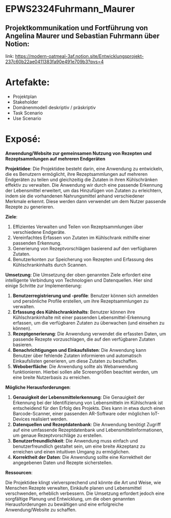 # EPWS2324Fuhrmann_Maurer


## Projektkommunikation und Fortführung von Angelina Maurer und Sebastian Fuhrmann über Notion:

link: https://modern-oatmeal-3af.notion.site/Entwicklungsprojekt-237c60b22ae0411383fa90e491e709b3?pvs=4

# Artefakte:
- Projektplan
- Stakeholder
- Domänenmodell deskriptiv / präskriptiv
- Task Scenario
- Use Scenario


# Exposé: 
**Anwendung/Website zur gemeinsamen Nutzung von Rezepten und Rezeptsammlungen auf mehreren Endgeräten** 

**Projektidee**:
Die Projektidee besteht darin, eine Anwendung zu entwickeln, die es Benutzern ermöglicht, ihre Rezeptsammlungen auf mehreren Endgeräten zu teilen und gleichzeitig die Zutaten in ihren Kühlschränken effektiv zu verwalten. Die Anwendung wir durch eine passende Erkennung der Lebensmittel erweitert, um das Hinzufügen von Zutaten zu erleichtern, indem sie die vorhandenen Nahrungsmittel anhand verschiedener Merkmale erkennt. Diese werden dann verwendet um dem Nutzer passende Rezepte zu generieren.

**Ziele**:

1. Effizientes Verwalten und Teilen von Rezeptsammlungen über verschiedene Endgeräte.
2. Vereinfachtes Erfassen von Zutaten im Kühlschrank mithilfe einer passenden Erkennung.
3. Generierung von Rezeptvorschlägen basierend auf den verfügbaren Zutaten.
4. Benutzerkonten zur Speicherung von Rezepten und Erfassung des Kühlschrankinhalts durch Scannen.

**Umsetzung**:
Die Umsetzung der oben genannten Ziele erfordert eine intelligente Verbindung von Technologien und Datenquellen. Hier sind einige Schritte zur Implementierung:

1. **Benutzerregistrierung und -profile**: Benutzer können sich anmelden und persönliche Profile erstellen, um ihre Rezeptsammlungen zu verwalten.
2. **Erfassung des Kühlschrankinhalts**: Benutzer können ihre Kühlschrankinhalte mit einer passenden Lebensmittel-Erkennung erfassen, um die verfügbaren Zutaten zu überwachen (und einsehen zu können).
3. **Rezeptgenerierung**: Die Anwendung verwendet die erfassten Daten, um passende Rezepte vorzuschlagen, die auf den verfügbaren Zutaten basieren.
4. **Benachrichtigungen und Einkaufslisten**: Die Anwendung kann Benutzer über fehlende Zutaten informieren und automatisch Einkaufslisten generieren, um diese Zutaten zu beschaffen.
5. **Weboberfläche**: Die Anwendung sollte als Webanwendung funktionieren. Hierbei sollen alle Screengrößen beachtet werden, um eine breite Nutzerbasis zu erreichen.

**Mögliche Herausforderungen**:

1. **Genauigkeit der Lebensmittelerkennung**: Die Genauigkeit der Erkennung bei der Identifizierung von Lebensmitteln im Kühlschrank ist entscheidend für den Erfolg des Projekts. Dies kann in etwa durch einen Barcode-Scanner, einer passenden AR-Software oder möglichen IoT-Devices realisiert werden.
2. **Datenquellen und Rezeptdatenbank**: Die Anwendung benötigt Zugriff auf eine umfassende Rezeptdatenbank und Lebensmittelinformationen, um genaue Rezeptvorschläge zu erstellen.
3. **Benutzerfreundlichkeit**: Die Anwendung muss einfach und benutzerfreundlich gestaltet sein, um eine breite Akzeptanz zu erreichen und einen intuitiven Umgang zu ermöglichen.
4. **Korrektheit der Daten**: Die Anwendung sollte eine Korrektheit der angegebenen Daten und Rezepte sicherstellen.

**Ressourcen**:

Die Projektidee klingt vielversprechend und könnte die Art und Weise, wie Menschen Rezepte verwalten, Einkäufe planen und Lebensmittel verschwenden, erheblich verbessern. Die Umsetzung erfordert jedoch eine sorgfältige Planung und Entwicklung, um die oben genannten Herausforderungen zu bewältigen und eine erfolgreiche Anwendung/Website zu schaffen.
